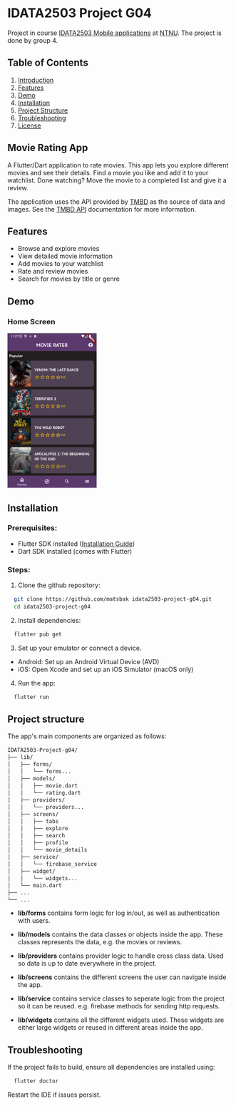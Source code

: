 # IDATA2503 Project G04

Project in course
[IDATA2503 Mobile applications](https://www.ntnu.edu/studies/courses/IDATA2503#tab=omEmnet) at
[NTNU](https://www.ntnu.edu/). The project is done by group 4.

## Table of Contents

1. [Introduction](#movie-rating-app)
2. [Features](#features)
3. [Demo](#demo)
4. [Installation](#installation)
5. [Project Structure](#project-structure)
6. [Troubleshooting](#troubleshooting)
7. [License](#license)


## Movie Rating App

A Flutter/Dart application to rate movies. This app lets you explore different movies and see
their details. Find a movie you like and add it to your watchlist. Done watching? Move the movie to
a completed list and give it a review.

The application uses the API provided by [TMBD](https://www.themoviedb.org/) as the source of data
and images. See the [TMBD API](https://developer.themoviedb.org/docs/getting-started) documentation
for more information.

## Features

- Browse and explore movies
- View detailed movie information
- Add movies to your watchlist
- Rate and review movies
- Search for movies by title or genre

## Demo

### Home Screen
<img src="./assets/images/homescreen.png" alt="Home Screen" width="200">

## Installation

### Prerequisites:
- Flutter SDK installed ([Installation Guide](https://flutter.dev/docs/get-started/install))
- Dart SDK installed (comes with Flutter)

### Steps:

1. Clone the github repository:

```bash
  git clone https://github.com/matsbak idata2503-project-g04.git
  cd idata2503-project-g04
```
2. Install dependencies:
```bash
  flutter pub get
```
3. Set up your emulator or connect a device.
  - Android: Set up an Android Virtual Device (AVD)
  - iOS: Open Xcode and set up an iOS Simulator (macOS only)
4. Run the app:
```bash
  flutter run
```


## Project structure

The app's main components are organized as follows:

```
IDATA2503-Project-g04/
├── lib/
│   ├── forms/
│   │   └── forms...
│   ├── models/
│   │   ├── movie.dart
│   │   └── rating.dart
│   ├── providers/
│   │   └── providers...
│   ├── screens/
│   │   ├── tabs
│   │   ├── explore
│   │   ├── search
│   │   ├── profile
│   │   └── movie_details
│   ├── service/
│   │   └── firebase_service
│   ├── widget/
│   │   └── widgets...
│   └── main.dart
├── ...
└── ...
```
- <b>lib/forms</b> contains form logic for log in/out, as well as authentication with users.

- <b>lib/models</b> contains the data classes or objects inside the app. These classes represents
the data, e.g. the movies or reviews.

- <b>lib/providers</b> contains provider logic to handle cross class data. Used so data is up to date everywhere in the project.

- <b>lib/screens</b> contains the different screens the user can navigate inside the app.

- <b>lib/service</b> contains service classes to seperate logic from the project so it can be reused. e.g. firebase methods for sending http requests.

- <b>lib/widgets</b> contains all the different widgets used. These widgets are either large
widgets or reused in different areas inside the app.

## Troubleshooting
If the project fails to build, ensure all dependencies are installed using:
```bash
  flutter doctor
```
Restart the IDE if issues persist.